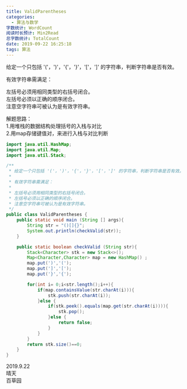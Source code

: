 ```yaml
---
title: ValidParentheses
categories:
  - 算法与数学
字数统计: WordCount
阅读时长预计: Min2Read
总字数统计: TotalCount
date: 2019-09-22 16:25:18
tags: 算法
---
```

给定一个只包括 '('，')'，'{'，'}'，'['，']' 的字符串，判断字符串是否有效。

有效字符串需满足：

左括号必须用相同类型的右括号闭合。  
左括号必须以正确的顺序闭合。   
注意空字符串可被认为是有效字符串。   

<!--more-->
解题思路：   
1.用堆栈的数据结构处理括号的入栈与对比   
2.用map存储键值对，来进行入栈与对比判断  

```java
import java.util.HashMap;
import java.util.Map;
import java.util.Stack;

/**
 * 给定一个只包括 '('，')'，'{'，'}'，'['，']' 的字符串，判断字符串是否有效。
 *
 * 有效字符串需满足：
 *
 * 左括号必须用相同类型的右括号闭合。
 * 左括号必须以正确的顺序闭合。
 * 注意空字符串可被认为是有效字符串。
 */
public class ValidParentheses {
    public static void main (String [] args){
        String str = "()[]{}";
        System.out.println(checkValid(str));
    }

    public static boolean checkValid (String str){
        Stack<Character> stk = new Stack<>();
        Map<Character,Character> map = new HashMap() ;
        map.put(')','(');
        map.put(']','[');
        map.put('}','{');

        for(int i= 0;i<str.length();i++){
            if(map.containsValue(str.charAt(i))){
                stk.push(str.charAt(i));
            }else {
                if(stk.peek().equals(map.get(str.charAt(i)))){
                    stk.pop();
                }else {
                    return false;
                }
            }
        }
        return stk.size()==0;
    }
}

```
2019.9.22    
晴天   
百草园  

